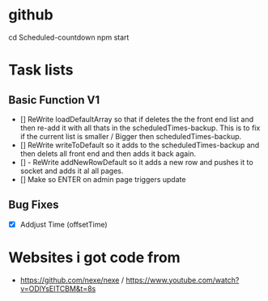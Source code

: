 # github

cd Scheduled-countdown
npm start



# Task lists
## Basic Function V1
- [] ReWrite loadDefaultArray so that if deletes the the front end list and then re-add it with all thats in the scheduledTimes-backup. This is to fix if the current list is smaller / Bigger then scheduledTimes-backup.
- [] ReWrite writeToDefault so it adds to the scheduledTimes-backup and then delets all front end and then adds it back again.
- [] - ReWrite addNewRowDefault so it adds a new row and pushes it to socket and adds it al all pages.
- [] Make so ENTER on admin page triggers update

## Bug Fixes
- [x] Addjust Time (offsetTime)

# Websites i got code from
- https://github.com/nexe/nexe / https://www.youtube.com/watch?v=ODlYsEITCBM&t=8s
